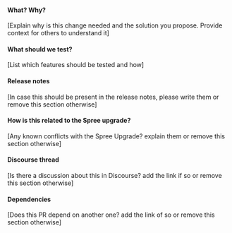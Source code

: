 #### What? Why?

[Explain why is this change needed and the solution you propose. Provide
context for others to understand it]

#### What should we test?

[List which features should be tested and how]

#### Release notes

[In case this should be present in the release notes, please write them or
remove this section otherwise]

#### How is this related to the Spree upgrade?

[Any known conflicts with the Spree Upgrade? explain them or remove this section
otherwise]

#### Discourse thread

[Is there a discussion about this in Discourse? add the link if so or remove
this section otherwise]

#### Dependencies

[Does this PR depend on another one? add the link of so or remove this section
otherwise]
